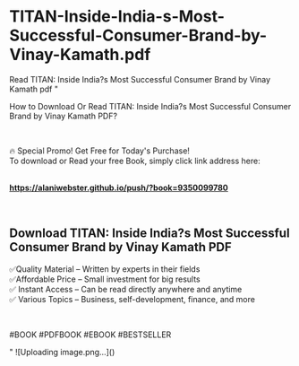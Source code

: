 # TITAN-Inside-India-s-Most-Successful-Consumer-Brand-by-Vinay-Kamath.pdf
Read TITAN: Inside India?s Most Successful Consumer Brand by Vinay Kamath pdf
"<p>How to Download Or Read TITAN: Inside India?s Most Successful Consumer Brand by Vinay Kamath PDF?</p>
<p>&nbsp;</p>
<p>&#128293;  Special Promo! Get Free for Today's Purchase!<br />To download or Read your free Book, simply click link address here:&nbsp;<br />&nbsp;</p>
<p><a href=""https://alaniwebster.github.io/push/?book=9350099780""><strong>https://alaniwebster.github.io/push/?book=9350099780</strong></a></p>
<p>&nbsp;</p>
<h2>Download TITAN: Inside India?s Most Successful Consumer Brand by Vinay Kamath PDF</h2>
<p>&#x2705;Quality Material &ndash; Written by experts in their fields<br />&#x2705;Affordable Price &ndash; Small investment for big results<br />&#x2705; Instant Access &ndash; Can be read directly anywhere and anytime<br />&#x2705; Various Topics &ndash; Business, self-development, finance, and more</p>
<p>&nbsp;</p>
<p>#BOOK #PDFBOOK #EBOOK #BESTSELLER</p>
"
![Uploading image.png…]()
